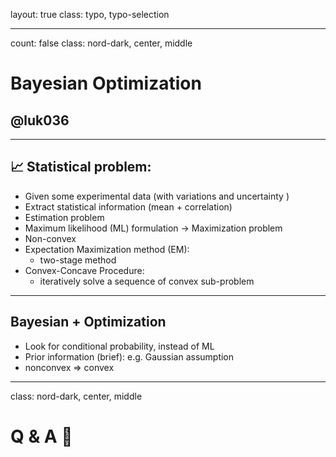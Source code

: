 layout: true
class: typo, typo-selection

---

count: false
class: nord-dark, center, middle

# Bayesian Optimization

## @luk036

---

## 📈 Statistical problem:

- Given some experimental data (with variations and uncertainty )
- Extract statistical information (mean + correlation)
- Estimation problem
- Maximum likelihood (ML) formulation -> Maximization problem
- Non-convex
- Expectation Maximization method (EM):
   - two-stage method
- Convex-Concave Procedure: 
   - iteratively solve a sequence of convex sub-problem

---

## Bayesian + Optimization

- Look for conditional probability, instead of ML 
- Prior information (brief): e.g. Gaussian assumption
- nonconvex => convex

---

class: nord-dark, center, middle

# Q & A 🙋
